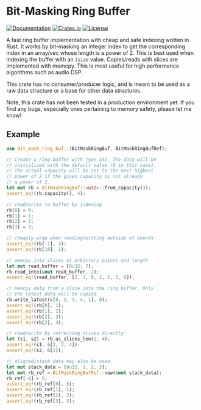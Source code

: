 # Bit-Masking Ring Buffer
[![Documentation](https://docs.rs/bit_mask_ring_buf/badge.svg)][documentation]
[![Crates.io](https://img.shields.io/crates/v/bit_mask_ring_buf.svg)](https://crates.io/crates/bit_mask_ring_buf)
[![License](https://img.shields.io/crates/l/bit_mask_ring_buf.svg)](https://github.com/BillyDM/bit_mask_ring_buf/blob/master/LICENSE)

A fast ring buffer implementation with cheap and safe indexing written in Rust. It works by bit-masking an integer index to get the corresponding index in an array/vec whose length is a power of 2. This is best used when indexing the buffer with an `isize` value. Copies/reads with slices are implemented with memcpy. This is most useful for high performance algorithms such as audio DSP.

This crate has no consumer/producer logic, and is meant to be used as a raw data structure or a base for other data structures.

Note, this crate has not been tested in a production environment yet. If you find any bugs, especially ones pertaining to memory safety, please let me know!

## Example
```rust
use bit_mask_ring_buf::{BitMaskRingBuf, BitMaskRingBufRef};

// Create a ring buffer with type u32. The data will be
// initialized with the default value (0 in this case).
// The actual capacity will be set to the next highest
// power of 2 if the given capacity is not already
// a power of 2.
let mut rb = BitMaskRingBuf::<u32>::from_capacity(3);
assert_eq!(rb.capacity(), 4);

// read/write to buffer by indexing
rb[0] = 0;
rb[1] = 1;
rb[2] = 2;
rb[3] = 3;

// cheaply wrap when reading/writing outside of bounds
assert_eq!(rb[-1], 3);
assert_eq!(rb[10], 2);

// memcpy into slices at arbitrary points and length
let mut read_buffer = [0u32; 7];
rb.read_into(&mut read_buffer, 2);
assert_eq!(read_buffer, [2, 3, 0, 1, 2, 3, 0]);

// memcpy data from a slice into the ring buffer. Only
// the latest data will be copied.
rb.write_latest(&[0, 2, 3, 4, 1], 0);
assert_eq!(rb[0], 1);
assert_eq!(rb[1], 2);
assert_eq!(rb[2], 3);
assert_eq!(rb[3], 4);

// read/write by retreiving slices directly
let (s1, s2) = rb.as_slices_len(1, 4);
assert_eq!(s1, &[2, 3, 4]);
assert_eq!(s2, &[1]);

// aligned/stack data may also be used
let mut stack_data = [0u32, 1, 2, 3];
let mut rb_ref = BitMaskRingBufRef::new(&mut stack_data);
rb_ref[-4] = 5;
assert_eq!(rb_ref[0], 5);
assert_eq!(rb_ref[1], 1);
assert_eq!(rb_ref[2], 2);
assert_eq!(rb_ref[3], 3);
```

[documentation]: https://docs.rs/bit_mask_ring_buf/
